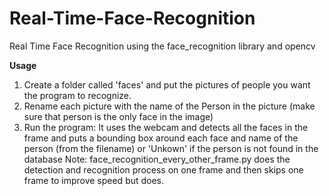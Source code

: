 # Real-Time-Face-Recognition
Real Time Face Recognition using the face_recognition library and opencv

**Usage**

1. Create a folder called 'faces' and put the pictures of people you want the program to recognize.
2. Rename each picture with the name of the Person in the picture (make sure that person is the only face in the image)
3. Run the program:
    It uses the webcam and detects all the faces in the frame and puts a bounding box around each face and name of the person (from the filename) or 'Unkown' if the person is not found in the database
Note: face_recognition_every_other_frame.py does the detection and recognition process on one frame and then skips one frame to improve speed but does.

